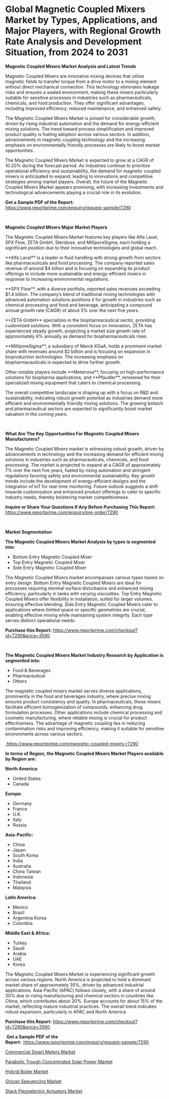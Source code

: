 <p><h1>Global Magnetic Coupled Mixers Market by Types, Applications, and Major Players, with Regional Growth Rate Analysis and Development Situation, from 2024 to 2031</h1></p><p><strong>Magnetic Coupled Mixers Market Analysis and Latest Trends</strong></p>
<p><p>Magnetic Coupled Mixers are innovative mixing devices that utilize magnetic fields to transfer torque from a drive motor to a mixing element without direct mechanical connection. This technology eliminates leakage risks and ensures a sealed environment, making these mixers particularly suitable for sensitive processes in industries such as pharmaceuticals, chemicals, and food production. They offer significant advantages, including improved efficiency, reduced maintenance, and enhanced safety.</p><p>The Magnetic Coupled Mixers Market is poised for considerable growth, driven by rising industrial automation and the demand for energy-efficient mixing solutions. The trend toward process simplification and improved product quality is fueling adoption across various sectors. In addition, advancements in magnetic coupling technology and the increasing emphasis on environmentally friendly processes are likely to boost market opportunities.</p><p>The Magnetic Coupled Mixers Market is expected to grow at a CAGR of 10.20% during the forecast period. As industries continue to prioritize operational efficiency and sustainability, the demand for magnetic coupled mixers is anticipated to expand, leading to innovations and competitive strategies among market players. Overall, the future of the Magnetic Coupled Mixers Market appears promising, with increasing investments and technological advancements playing a crucial role in its evolution.</p></p>
<p><strong>Get a Sample PDF of the Report:&nbsp;</strong> <a href="https://www.reportprime.com/enquiry/request-sample/7290">https://www.reportprime.com/enquiry/request-sample/7290</a></p>
<p>&nbsp;</p>
<p><strong>Magnetic Coupled Mixers Major Market Players</strong></p>
<p><p>The Magnetic Coupled Mixers Market features key players like Alfa Laval, SPX Flow, ZETA GmbH, Steridose, and MilliporeSigma, each holding a significant position due to their innovative technologies and global reach.</p><p>**Alfa Laval** is a leader in fluid handling with strong growth from sectors like pharmaceuticals and food processing. The company reported sales revenue of around $4 billion and is focusing on expanding its product offerings to include more sustainable and energy-efficient mixers in response to increasing environmental regulations.</p><p>**SPX Flow**, with a diverse portfolio, reported sales revenues exceeding $1.4 billion. The company’s blend of traditional mixing technologies with advanced automation solutions positions it for growth in industries such as chemical processing and food and beverage, anticipating a compound annual growth rate (CAGR) of about 5% over the next five years.</p><p>**ZETA GmbH** specializes in the biopharmaceutical sector, providing customized solutions. With a consistent focus on innovation, ZETA has experienced steady growth, projecting a market size growth rate of approximately 6% annually as demand for biopharmaceuticals rises.</p><p>**MilliporeSigma**, a subsidiary of Merck KGaA, holds a prominent market share with revenues around $2 billion and is focusing on expansion in bioproduction technologies. The increasing emphasis on biopharmaceuticals is expected to drive further growth.</p><p>Other notable players include **Metenova**, focusing on high-performance solutions for biopharma applications, and **Pfaudler**, renowned for their specialized mixing equipment that caters to chemical processing. </p><p>The overall competitive landscape is shaping up with a focus on R&D and sustainability, indicating robust growth potential as industries demand more efficient and environmentally friendly mixing solutions. The growing biotech and pharmaceutical sectors are expected to significantly boost market valuation in the coming years.</p></p>
<p>&nbsp;</p>
<p><strong>What Are The Key Opportunities For Magnetic Coupled Mixers Manufacturers?</strong></p>
<p><p>The Magnetic Coupled Mixers market is witnessing robust growth, driven by advancements in technology and the increasing demand for efficient mixing solutions in industries such as pharmaceuticals, chemicals, and food processing. The market is projected to expand at a CAGR of approximately 7% over the next five years, fueled by rising automation and stringent regulations favoring safety and environmental sustainability. Key growth trends include the development of energy-efficient designs and the integration of IoT for real-time monitoring. Future outlook suggests a shift towards customization and enhanced product offerings to cater to specific industry needs, thereby bolstering market competitiveness.</p></p>
<p><strong>Inquire or Share Your Questions If Any Before Purchasing This Report:</strong> <a href="https://www.reportprime.com/enquiry/pre-order/7290">https://www.reportprime.com/enquiry/pre-order/7290</a></p>
<p>&nbsp;</p>
<p><strong>Market Segmentation</strong></p>
<p><strong>The Magnetic Coupled Mixers Market Analysis by types is segmented into:</strong></p>
<p><ul><li>Bottom Entry Magnetic Coupled Mixer</li><li>Top Entry Magnetic Coupled Mixer</li><li>Side Entry Magnetic Coupled Mixer</li></ul></p>
<p><p>The Magnetic Coupled Mixers market encompasses various types based on entry design. Bottom Entry Magnetic Coupled Mixers are ideal for processes requiring minimal surface disturbance and enhanced mixing efficiency, particularly in tanks with varying viscosities. Top Entry Magnetic Coupled Mixers offer flexibility in installation, suited for larger volumes, ensuring effective blending. Side Entry Magnetic Coupled Mixers cater to applications where limited space or specific geometries are crucial, enabling effective mixing while maintaining system integrity. Each type serves distinct operational needs.</p></p>
<p><strong>Purchase this Report:&nbsp;</strong><a href="https://www.reportprime.com/checkout?id=7290&price=3590">https://www.reportprime.com/checkout?id=7290&price=3590</a></p>
<p>&nbsp;</p>
<p><strong>The Magnetic Coupled Mixers Market Industry Research by Application is segmented into:</strong></p>
<p><ul><li>Food & Beverages</li><li>Pharmaceutical</li><li>Others</li></ul></p>
<p><p>The magnetic coupled mixers market serves diverse applications, prominently in the food and beverages industry, where precise mixing ensures product consistency and quality. In pharmaceuticals, these mixers facilitate efficient homogenization of compounds, enhancing drug formulation processes. Other applications include chemical processing and cosmetic manufacturing, where reliable mixing is crucial for product effectiveness. The advantage of magnetic coupling lies in reducing contamination risks and improving efficiency, making it suitable for sensitive environments across various sectors.</p></p>
<p><a href="https://www.reportprime.com/magnetic-coupled-mixers-r7290">&nbsp;https://www.reportprime.com/magnetic-coupled-mixers-r7290</a></p>
<p><strong>In terms of Region, the Magnetic Coupled Mixers Market Players available by Region are:</strong></p>
<p>
    <p> <strong> North America: </strong>
        <ul>
            <li>United States</li>
            <li>Canada</li>
        </ul>
        </p> 
    <p> <strong> Europe: </strong>
        <ul>
            <li>Germany</li>
            <li>France</li>
            <li>U.K.</li>
            <li>Italy</li>
            <li>Russia</li>
        </ul>
        </p> 
    <p> <strong> Asia-Pacific: </strong>
        <ul>
            <li>China</li>
            <li>Japan</li>
            <li>South Korea</li>
            <li>India</li>
            <li>Australia</li>
            <li>China Taiwan</li>
            <li>Indonesia</li>
            <li>Thailand</li>
            <li>Malaysia</li>
        </ul>
        </p> 
    <p> <strong> Latin America: </strong>
        <ul>
            <li>Mexico</li>
            <li>Brazil</li>
            <li>Argentina Korea</li>
            <li>Colombia</li>
        </ul>
        </p> 
    <p> <strong> Middle East & Africa: </strong>
        <ul>
            <li>Turkey</li>
            <li>Saudi</li>
            <li>Arabia</li>
            <li>UAE</li>
            <li>Korea</li>
        </ul>
    </p>
    </p>
<p><p>The Magnetic Coupled Mixers Market is experiencing significant growth across various regions. North America is projected to hold a dominant market share of approximately 35%, driven by advanced industrial applications. Asia-Pacific (APAC) follows closely, with a share of around 30% due to rising manufacturing and chemical sectors in countries like China, which contributes about 20%. Europe accounts for about 15% of the market, reflecting mature industrial practices. The overall trend indicates robust expansion, particularly in APAC and North America.</p></p>
<p><strong>Purchase this Report: </strong><a href="https://www.reportprime.com/checkout?id=7290&price=3590">https://www.reportprime.com/checkout?id=7290&price=3590</a></p>
<p>&nbsp;<strong>Get a Sample PDF of the Report:&nbsp;&nbsp;</strong><a href="https://www.reportprime.com/enquiry/request-sample/7290">https://www.reportprime.com/enquiry/request-sample/7290</a></p>
<p><strong></strong></p>
<p><p><a href="https://www.linkedin.com/pulse/what-current-future-prospects-commercial-smart-meters-market-6g3se?trackingId=l7WE0rpJQ0qEosz7yfXSlQ%3D%3D">Commercial Smart Meters Market</a></p><p><a href="https://issuu.com/reportprime-2/docs/parabolic-trough-concentrated-solar_d5efd4e2216f1c">Parabolic Trough Concentrated Solar Power Market</a></p><p><a href="https://github.com/globismark/Market-Research-Report-List-5/blob/main/hybrid-boiler-market.md">Hybrid Boiler Market</a></p><p><a href="https://medium.com/@kelleebernier1851/glycan-sequencing-market-global-market-share-and-ranking-overall-sales-and-demand-forecast-b3a5c6cd446d">Glycan Sequencing Market</a></p><p><a href="https://issuu.com/reportprime-2/docs/stack-piezoelectric-actuators-marke_f03a817aafa422">Stack Piezoelectric Actuators Market</a></p></p>